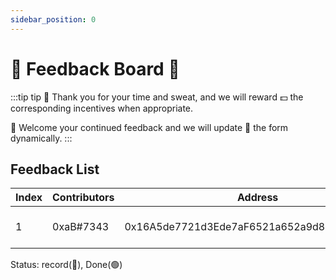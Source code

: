 ```yaml
---
sidebar_position: 0
---
```


# 📜 Feedback Board 📜

:::tip tip
💋 Thank you for your time and sweat, and we will reward 💵 the corresponding incentives when appropriate.

👀 Welcome your continued feedback and we will update 📝 the form dynamically.
:::

## Feedback List

|    Index     | Contributors |  **Address**  |  Content   |  TimeStamp  |  From   |  Status    |
| -----------  | -----------  | -----------   |----------- | ----------- |-----------|----------- |
| 1 | 0xaB#7343 | 0x16A5de7721d3Ede7aF6521a652a9d8CbA410CDdF | am a proud LP now | 06/09/2023 3:54 PM | Discord |  🟢  |

Status: record(🔴),  Done(🟢)
